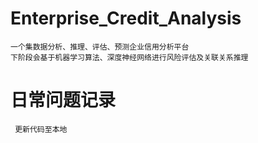 # Enterprise_Credit_Analysis
    一个集数据分析、推理、评估、预测企业信用分析平台
    下阶段会基于机器学习算法、深度神经网络进行风险评估及关联关系推理
# 日常问题记录
     更新代码至本地
    
